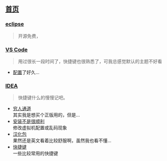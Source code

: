 [首页](../../README.md)
---

### [eclipse](https://www.eclipse.org)
> 开源免费，

### [VS Code](https://code.visualstudio.com)
> 用过很长一段时间了，快捷键也很熟悉了，可我总感觉默认的主题不好看
+ [配置](./VSCode/config.md)了好久...

### [IDEA](https://www.jetbrains.com)
> 快捷键什么的慢慢记吧。
+ [穷人通道](http://idea.lanyus.com)  
  其实我是想买个正版用的，但是...
+ [安装不是很顺利](./IDEA/config.md)  
  修改虚拟机配置或乱码现象
+ [汉化包](https://github.com/GoodSix/Hello/releases/tag/IDEA-2018.3%E6%B1%89%E5%8C%96%E5%8C%85)  
  果然还是英文看着比较舒服啊，虽然我也看不懂...
+ [快捷键](./IDEA/keymap.md)  
  一些比较常用的快捷键
